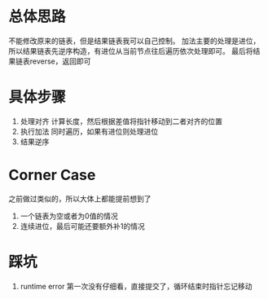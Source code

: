 # 总体思路
不能修改原来的链表，但是结果链表我可以自己控制。
加法主要的处理是进位，所以结果链表先逆序构造，有进位从当前节点往后遍历依次处理即可。
最后将结果链表reverse，返回即可

# 具体步骤
1. 处理对齐
计算长度，然后根据差值将指针移动到二者对齐的位置
2. 执行加法
同时遍历，如果有进位则处理进位
3. 结果逆序

# Corner Case
之前做过类似的，所以大体上都能提前想到了
1. 一个链表为空或者为0值的情况
2. 连续进位，最后可能还要额外补1的情况

# 踩坑
1. runtime error
第一次没有仔细看，直接提交了，循环结束时指针忘记移动